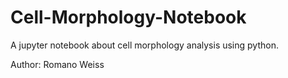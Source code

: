 # Cell-Morphology-Notebook
A jupyter notebook about cell morphology analysis using python.

Author: Romano Weiss
